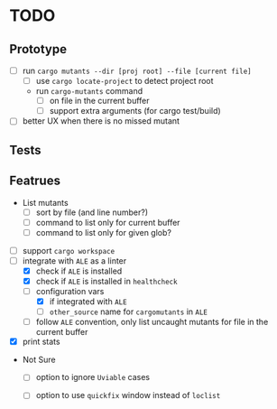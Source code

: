 # TODO

## Prototype

- [ ] run `cargo mutants --dir [proj root] --file [current file]`
    - [ ] use `cargo locate-project` to detect project root
    - run `cargo-mutants` command
        - [ ] on file in the current buffer
        - [ ] support extra arguments (for cargo test/build)
- [ ] better UX when there is no missed mutant

## Tests


## Featrues

- List mutants
    - [ ] sort by file (and line number?)
    - [ ] command to list only for current buffer
    - [ ] command to list only for given glob?
- [ ] support `cargo workspace`
- [ ] integrate with `ALE` as a linter
    - [x] check if `ALE` is installed
    - [x] check if `ALE` is installed in `healthcheck`
    - [ ] configuration vars
        - [x] if integrated with `ALE`
        - [ ] `other_source` name for `cargomutants` in `ALE`
    - [ ] follow `ALE` convention, only list uncaught mutants for file in the current buffer
- [x] print stats
- Not Sure
    - [ ] option to ignore `Uviable` cases
    - [ ] option to use `quickfix` window instead of `loclist`

